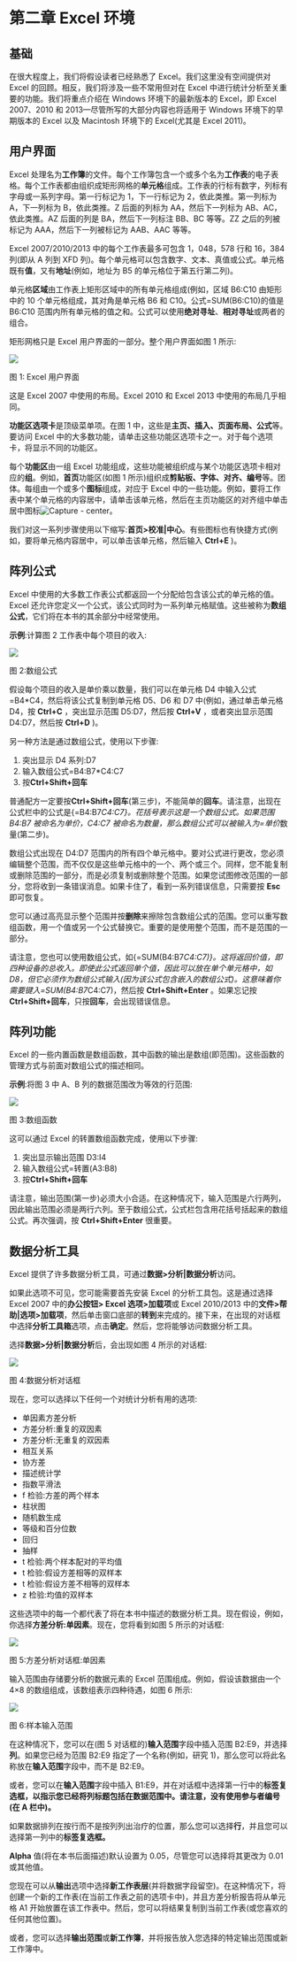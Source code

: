 # 第二章 Excel 环境

## 基础

在很大程度上，我们将假设读者已经熟悉了 Excel。我们这里没有空间提供对 Excel 的回顾。相反，我们将涉及一些不常用但对在 Excel 中进行统计分析至关重要的功能。我们将重点介绍在 Windows 环境下的最新版本的 Excel，即 Excel 2007、2010 和 2013—尽管所写的大部分内容也将适用于 Windows 环境下的早期版本的 Excel 以及 Macintosh 环境下的 Excel(尤其是 Excel 2011)。

## 用户界面

Excel 处理名为**工作簿**的文件。每个工作簿包含一个或多个名为**工作表**的电子表格。每个工作表都由组织成矩形网格的**单元格**组成。工作表的行标有数字，列标有字母或一系列字母。第一行标记为 1，下一行标记为 2，依此类推。第一列标为 A，下一列标为 B，依此类推。Z 后面的列标为 AA，然后下一列标为 AB、AC，依此类推。AZ 后面的列是 BA，然后下一列标注 BB、BC 等等。ZZ 之后的列被标记为 AAA，然后下一列被标记为 AAB、AAC 等等。

Excel 2007/2010/2013 中的每个工作表最多可包含 1，048，578 行和 16，384 列(即从 A 列到 XFD 列)。每个单元格可以包含数字、文本、真值或公式。单元格既有**值**，又有**地址**(例如，地址为 B5 的单元格位于第五行第二列)。

单元格**区域**由工作表上矩形区域中的所有单元格组成(例如，区域 B6:C10 由矩形中的 10 个单元格组成，其对角是单元格 B6 和 C10。公式=SUM(B6:C10)的值是 B6:C10 范围内所有单元格的值之和。公式可以使用**绝对寻址**、**相对寻址**或两者的组合。

矩形网格只是 Excel 用户界面的一部分。整个用户界面如图 1 所示:

![](img/image001.png)

图 1: Excel 用户界面

这是 Excel 2007 中使用的布局。Excel 2010 和 Excel 2013 中使用的布局几乎相同。

**功能区选项卡**是顶级菜单项。在图 1 中，这些是**主页、插入、页面布局、公式**等。要访问 Excel 中的大多数功能，请单击这些功能区选项卡之一。对于每个选项卡，将显示不同的功能区。

每个**功能区**由一组 Excel 功能组成，这些功能被组织成与某个功能区选项卡相对应的**组**。例如，**首页**功能区(如图 1 所示)组织成**剪贴板、字体、对齐、编号**等。团体。每组由一个或多个**图标**组成，对应于 Excel 中的一些功能。例如，要将工作表中某个单元格的内容居中，请单击该单元格，然后在主页功能区的对齐组中单击居中图标![Capture - center](img/image002.png)。

我们对这一系列步骤使用以下缩写:**首页>校准|中心**。有些图标也有快捷方式(例如，要将单元格内容居中，可以单击该单元格，然后输入 **Ctrl+E** )。

## 阵列公式

Excel 中使用的大多数工作表公式都返回一个分配给包含该公式的单元格的值。Excel 还允许您定义一个公式，该公式同时为一系列单元格赋值。这些被称为**数组公式**，它们将在本书的其余部分中经常使用。

**示例**:计算图 2 工作表中每个项目的收入:

![](img/image003.jpg)

图 2:数组公式

假设每个项目的收入是单价乘以数量，我们可以在单元格 D4 中输入公式=B4*C4，然后将该公式复制到单元格 D5、D6 和 D7 中(例如，通过单击单元格 D4，按 **Ctrl+C** ，突出显示范围 D5:D7，然后按 **Ctrl+V** ，或者突出显示范围 D4:D7，然后按 **Ctrl+D** )。

另一种方法是通过数组公式，使用以下步骤:

1.  突出显示 D4 系列:D7
2.  输入数组公式=B4:B7*C4:C7
3.  按**Ctrl+Shift+回车**

普通配方一定要按**Ctrl+Shift+回车**(第三步)，不能简单的**回车**。请注意，出现在公式栏中的公式是{=B4:B7*C4:C7}。花括号表示这是一个数组公式。如果范围 B4:B7 被命名为单价，C4:C7 被命名为数量，那么数组公式可以被输入为=单价*数量(第二步)。

数组公式出现在 D4:D7 范围内的所有四个单元格中。要对公式进行更改，您必须编辑整个范围，而不仅仅是这些单元格中的一个、两个或三个。同样，您不能复制或删除范围的一部分，而是必须复制或删除整个范围。如果您试图修改范围的一部分，您将收到一条错误消息。如果卡住了，看到一系列错误信息，只需要按 **Esc** 即可恢复。

您可以通过高亮显示整个范围并按**删除**来擦除包含数组公式的范围。您可以重写数组函数，用一个值或另一个公式替换它。重要的是使用整个范围，而不是范围的一部分。

请注意，您也可以使用数组公式，如{=SUM(B4:B7*C4:C7)}。这将返回价值，即四种设备的总收入。即使此公式返回单个值，因此可以放在单个单元格中，如 D8，但它必须作为数组公式输入(因为该公式包含嵌入的数组公式)。这意味着你需要键入=SUM(B4:B7*C4:C7)，然后按 **Ctrl+Shift+Enter** 。如果忘记按**Ctrl+Shift+回车**，只按**回车**，会出现错误信息。

## 阵列功能

Excel 的一些内置函数是数组函数，其中函数的输出是数组(即范围)。这些函数的管理方式与前面对数组公式的描述相同。

**示例**:将图 3 中 A、B 列的数据范围改为等效的行范围:

![](img/image004.png)

图 3:数组函数

这可以通过 Excel 的转置数组函数完成，使用以下步骤:

1.  突出显示输出范围 D3:I4
2.  输入数组公式=转置(A3:B8)
3.  按**Ctrl+Shift+回车**

请注意，输出范围(第一步)必须大小合适。在这种情况下，输入范围是六行两列，因此输出范围必须是两行六列。至于数组公式，公式栏包含用花括号括起来的数组公式。再次强调，按 **Ctrl+Shift+Enter** 很重要。

## 数据分析工具

Excel 提供了许多数据分析工具，可通过**数据>分析|数据分析**访问。

如果此选项不可见，您可能需要首先安装 Excel 的分析工具包。这是通过选择 Excel 2007 中的**办公按钮> Excel 选项>加载项**或 Excel 2010/2013 中的**文件>帮助|选项>加载项**，然后单击窗口底部的**转到**来完成的。接下来，在出现的对话框中选择**分析工具箱**选项，点击**确定**。然后，您将能够访问数据分析工具。

选择**数据>分析|数据分析**后，会出现如图 4 所示的对话框:

![](img/image005.png)

图 4:数据分析对话框

现在，您可以选择以下任何一个对统计分析有用的选项:

*   单因素方差分析
*   方差分析:重复的双因素
*   方差分析:无重复的双因素
*   相互关系
*   协方差
*   描述统计学
*   指数平滑法
*   f 检验:方差的两个样本
*   柱状图
*   随机数生成
*   等级和百分位数
*   回归
*   抽样
*   t 检验:两个样本配对的平均值
*   t 检验:假设方差相等的双样本
*   t 检验:假设方差不相等的双样本
*   z 检验:均值的双样本

这些选项中的每一个都代表了将在本书中描述的数据分析工具。现在假设，例如，你选择**方差分析:单因素**。现在，您将看到如图 5 所示的对话框:

![](img/image006.jpg)

图 5:方差分析对话框:单因素

输入范围由存储要分析的数据元素的 Excel 范围组成。例如，假设该数据由一个 4×8 的数组组成，该数组表示四种待遇，如图 6 所示:

![](img/image007.jpg)

图 6:样本输入范围

在这种情况下，您可以在(图 5 对话框的)**输入范围**字段中插入范围 B2:E9，并选择**列**。如果您已经为范围 B2:E9 指定了一个名称(例如，研究 1)，那么您可以将此名称放在**输入范围**字段中，而不是 B2:E9。

或者，您可以在**输入范围**字段中插入 B1:E9，并在对话框中选择第一行中的**标签复选框，以指示您已经将列标题包括在数据范围中。请注意，没有使用参与者编号(在 A 栏中)。**

如果数据排列在按行而不是按列列出治疗的位置，那么您可以选择**行**，并且您可以选择第一列中的**标签复选框。**

**Alpha** 值(将在本书后面描述)默认设置为 0.05，尽管您可以选择将其更改为 0.01 或其他值。

您现在可以从**输出**选项中选择**新工作表层**(并将数据字段留空)。在这种情况下，将创建一个新的工作表(在当前工作表之前的选项卡中)，并且方差分析报告将从单元格 A1 开始放置在该工作表中。然后，您可以将结果复制到当前工作表(或您喜欢的任何其他位置)。

或者，您可以选择**输出范围**或**新工作簿**，并将报告放入您选择的特定输出范围或新工作簿中。